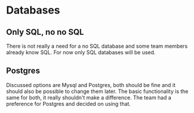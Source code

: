 # Databases

## Only SQL, no no SQL

There is not really a need for a no SQL database and some team members already know SQL.
For now only SQL databases will be used.


## Postgres

Discussed options are Mysql and Postgres, both should be fine and it should also be possible to change them later.
The basic functionality is the same for both, it really shouldn't make a difference.
The team had a preference for Postgres and decided on using that.